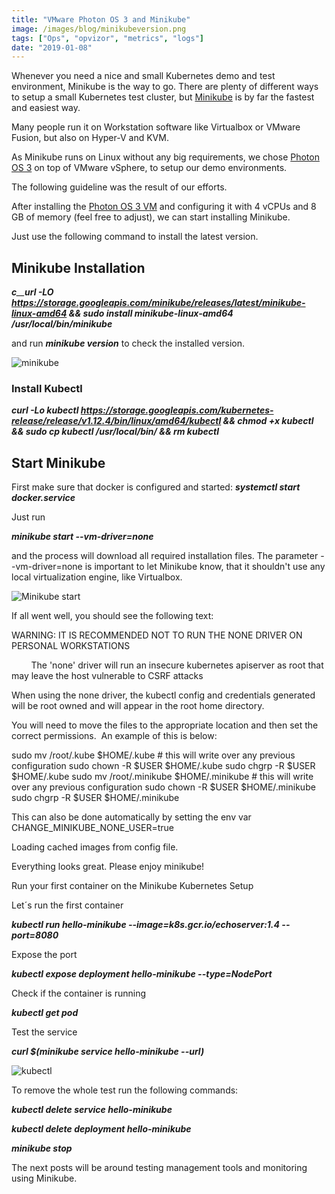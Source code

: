 ```yaml
---
title: "VMware Photon OS 3 and Minikube"
image: /images/blog/minikubeversion.png
tags: ["Ops", "opvizor", "metrics", "logs"]
date: "2019-01-08"
---
```


Whenever you need a nice and small Kubernetes demo and test environment, Minikube is the way to go. There are plenty of different ways to setup a small Kubernetes test cluster, but [Minikube](https://github.com/kubernetes/minikube#installation) is by far the fastest and easiest way.

Many people run it on Workstation software like Virtualbox or VMware Fusion, but also on Hyper-V and KVM.

As Minikube runs on Linux without any big requirements, we chose [Photon OS 3](https://github.com/vmware/photon/wiki/Downloading-Photon-OS) on top of VMware vSphere, to setup our demo environments.

The following guideline was the result of our efforts.

After installing the [Photon OS 3 VM](https://www.opvizor.com/photon-os-3-0-release-candidate-guideline) and configuring it with 4 vCPUs and 8 GB of memory (feel free to adjust), we can start installing Minikube.

Just use the following command to install the latest version.

## Minikube Installation

_**c**__**url -LO https://storage.googleapis.com/minikube/releases/latest/minikube-linux-amd64 && sudo install minikube-linux-amd64 /usr/local/bin/minikube**_

and run _**minikube version**_ to check the installed version.

![minikube](/images/blog/minikubeversion.png)

### Install Kubectl

_**curl -Lo kubectl https://storage.googleapis.com/kubernetes-release/release/v1.12.4/bin/linux/amd64/kubectl && chmod +x kubectl && sudo cp kubectl /usr/local/bin/ && rm kubectl**_

## Start Minikube

First make sure that docker is configured and started: **_systemctl start docker.service_**

Just run 

_**minikube start --vm-driver=none**_

and the process will download all required installation files. The parameter --vm-driver=none is important to let Minikube know, that it shouldn't use any local virtualization engine, like Virtualbox.

![Minikube start](/images/blog/minikube-start.png)

If all went well, you should see the following text:

WARNING: IT IS RECOMMENDED NOT TO RUN THE NONE DRIVER ON PERSONAL WORKSTATIONS

        The 'none' driver will run an insecure kubernetes apiserver as root that may leave the host vulnerable to CSRF attacks

When using the none driver, the kubectl config and credentials generated will be root owned and will appear in the root home directory.

You will need to move the files to the appropriate location and then set the correct permissions.  An example of this is below:


sudo mv /root/.kube $HOME/.kube # this will write over any previous configuration
sudo chown -R $USER $HOME/.kube
sudo chgrp -R $USER $HOME/.kube
sudo mv /root/.minikube $HOME/.minikube # this will write over any previous configuration
sudo chown -R $USER $HOME/.minikube
sudo chgrp -R $USER $HOME/.minikube

This can also be done automatically by setting the env var CHANGE\_MINIKUBE\_NONE\_USER=true

Loading cached images from config file.

Everything looks great. Please enjoy minikube!

Run your first container on the Minikube Kubernetes Setup

Let´s run the first container

**_kubectl run hello-minikube --image=k8s.gcr.io/echoserver:1.4 --port=8080_**

Expose the port

**_kubectl expose deployment hello-minikube --type=NodePort_**

Check if the container is running

_**kubectl get pod**_

Test the service

_**curl $(minikube service hello-minikube --url)**_

![kubectl](/images/blog/kubectl.png)

To remove the whole test run the following commands:

_**kubectl delete service hello-minikube**_

_**kubectl delete deployment hello-minikube**_

_**minikube stop**_

The next posts will be around testing management tools and monitoring using Minikube.
